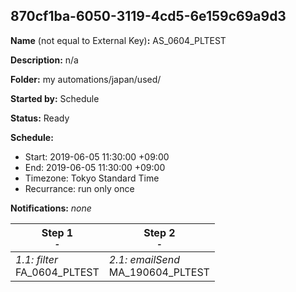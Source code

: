 ## 870cf1ba-6050-3119-4cd5-6e159c69a9d3

**Name** (not equal to External Key)**:** AS_0604_PLTEST

**Description:** n/a

**Folder:** my automations/japan/used/

**Started by:** Schedule

**Status:** Ready

**Schedule:**

* Start: 2019-06-05 11:30:00 +09:00
* End: 2019-06-05 11:30:00 +09:00
* Timezone: Tokyo Standard Time
* Recurrance: run only once

**Notifications:** _none_


| Step 1<br>_<small>-</small>_ | Step 2<br>_<small>-</small>_ |
| --- | --- |
| _1.1: filter_<br>FA_0604_PLTEST | _2.1: emailSend_<br>MA_190604_PLTEST |
